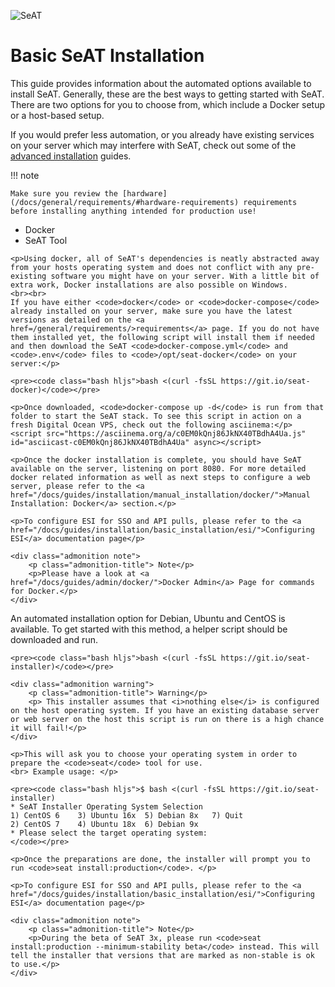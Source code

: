 ![SeAT](https://i.imgur.com/aPPOxSK.png)

# Basic SeAT Installation

This guide provides information about the automated options available to install SeAT. Generally, these are the best ways to getting started with SeAT. There are two options for you to choose from, which include a Docker setup or a host-based setup.

If you would prefer less automation, or you  already have existing services on your server which may interfere with SeAT, check out some of the [advanced installation](/guides/installation/manual_installation/getting_started/) guides.

!!! note

    Make sure you review the [hardware](/docs/general/requirements/#hardware-requirements) requirements before installing anything intended for production use!

<section class="mdc-tabs">
<ul class="mdc-tab-bar">
  <li class="mdc-tab active"><a role="tab" data-toggle="tab">Docker</a></li>
  <li class="mdc-tab"><a role="tab" data-toggle="tab">SeAT Tool</a></li>
</ul>
<div class="mdc-panels">
<div role="tabpanel" class="mdc-panel active">

    <p>Using docker, all of SeAT's dependencies is neatly abstracted away from your hosts operating system and does not conflict with any pre-existing software you might have on your server. With a little bit of extra work, Docker installations are also possible on Windows.
    <br><br>
    If you have either <code>docker</code> or <code>docker-compose</code> already installed on your server, make sure you have the latest versions as detailed on the <a href=/general/requirements/>requirements</a> page. If you do not have them installed yet, the following script will install them if needed and then download the SeAT <code>docker-compose.yml</code> and <code>.env</code> files to <code>/opt/seat-docker</code> on your server:</p>

    <pre><code class="bash hljs">bash <(curl -fsSL https://git.io/seat-docker)</code></pre>

    <p>Once downloaded, <code>docker-compose up -d</code> is run from that folder to start the SeAT stack. To see this script in action on a fresh Digital Ocean VPS, check out the following asciinema:</p> <script src="https://asciinema.org/a/c0EM0kQnj86JkNX40TBdhA4Ua.js" id="asciicast-c0EM0kQnj86JkNX40TBdhA4Ua" async></script>

    <p>Once the docker installation is complete, you should have SeAT available on the server, listening on port 8080. For more detailed docker related information as well as next steps to configure a web server, please refer to the <a href="/docs/guides/installation/manual_installation/docker/">Manual Installation: Docker</a> section.</p>

    <p>To configure ESI for SSO and API pulls, please refer to the <a href="/docs/guides/installation/basic_installation/esi/">Configuring ESI</a> documentation page</p>

    <div class="admonition note">
        <p class="admonition-title"> Note</p>
        <p>Please have a look at <a href="/docs/guides/admin/docker/">Docker Admin</a> Page for commands for Docker.</p>
    </div>

</div>
<div role="tabpanel" class="mdc-panel">
    <p>An automated installation option for Debian, Ubuntu and CentOS is available. To get started with this method, a helper script should be downloaded and run.</p>

    <pre><code class="bash hljs">bash <(curl -fsSL https://git.io/seat-installer)</code></pre>

    <div class="admonition warning">
        <p class="admonition-title"> Warning</p>
        <p> This installer assumes that <i>nothing else</i> is configured on the host operating system. If you have an existing database server or web server on the host this script is run on there is a high chance it will fail!</p>
    </div>

    <p>This will ask you to choose your operating system in order to prepare the <code>seat</code> tool for use.
    <br> Example usage: </p>

    <pre><code class="bash hljs">$ bash <(curl -fsSL https://git.io/seat-installer)
    * SeAT Installer Operating System Selection
    1) CentOS 6    3) Ubuntu 16x  5) Debian 8x   7) Quit
    2) CentOS 7    4) Ubuntu 18x  6) Debian 9x
    * Please select the target operating system:
    </code></pre>

    <p>Once the preparations are done, the installer will prompt you to run <code>seat install:production</code>. </p>

    <p>To configure ESI for SSO and API pulls, please refer to the <a href="/docs/guides/installation/basic_installation/esi/">Configuring ESI</a> documentation page</p>

    <div class="admonition note">
        <p class="admonition-title"> Note</p>
        <p>During the beta of SeAT 3x, please run <code>seat install:production --minimum-stability beta</code> instead. This will tell the installer that versions that are marked as non-stable is ok to use.</p>
    </div>

</div>
</section>
